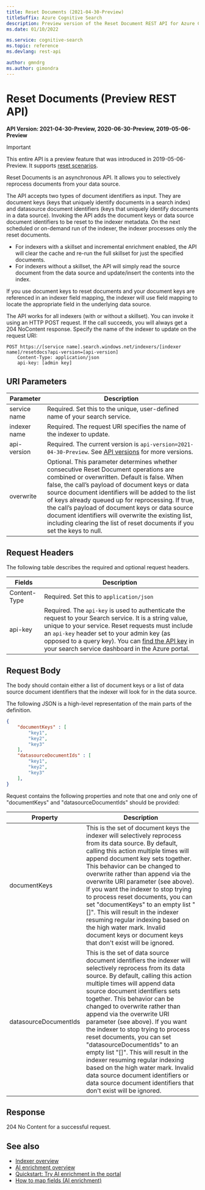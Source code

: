 ```yaml
---
title: Reset Documents (2021-04-30-Preview)
titleSuffix: Azure Cognitive Search
description: Preview version of the Reset Document REST API for Azure Cognitive Search.
ms.date: 01/10/2022

ms.service: cognitive-search
ms.topic: reference
ms.devlang: rest-api

author: gmndrg
ms.author: gimondra
---
```


# Reset Documents (Preview REST API)

**API Version: 2021-04-30-Preview, 2020-06-30-Preview, 2019-05-06-Preview**

> [!Important]
> This entire API is a preview feature that was introduced in 2019-05-06-Preview. It supports [reset scenarios](/azure/search/search-howto-run-reset-indexers).

Reset Documents is an asynchronous API. It allows you to selectively reprocess documents from your data source. 

The API accepts two types of document identifiers as input. They are document keys (keys that uniquely identify documents in a search index) and datasource document identifiers (keys that uniquely identify documents in a data source). Invoking the API adds the document keys or data source document identifiers to be reset to the indexer metadata. On the next scheduled or on-demand run of the indexer, the indexer processes only the reset documents. 

* For indexers with a skillset and incremental enrichment enabled, the API will clear the cache and re-run the full skillset for just the specified documents.
* For indexers without a skillset, the API will simply read the source document from the data source and update/insert the contents into the index.

If you use document keys to reset documents and your document keys are referenced in an indexer field mapping, the indexer will use field mapping to locate the appropriate field in the underlying data source.

The API works for all indexers (with or without a skillset). You can invoke it using an HTTP POST request. If the call succeeds, you will always get a 204 NoContent response. Specify the name of the indexer to update on the request URI: 

```http
POST https://[service name].search.windows.net/indexers/[indexer name]/resetdocs?api-version=[api-version]
    Content-Type: application/json
    api-key: [admin key]  
``` 

## URI Parameters

| Parameter	  | Description  | 
|-------------|--------------|
| service name | Required. Set this to the unique, user-defined name of your search service. |
| indexer name  | Required. The request URI specifies the name of the indexer to update. |
| api-version | Required. The current version is `api-version=2021-04-30-Preview`. See [API versions](../search-service-api-versions.md) for more versions.|
| overwrite | Optional. This parameter determines whether consecutive Reset Document operations are combined or overwritten. Default is false. When false, the call’s payload of document keys or data source document identifiers will be added to the list of keys already queued up for reprocessing. If true, the call’s payload of document keys or data source document identifiers will overwrite the existing list, including clearing the list of reset documents if you set the keys to null.|

## Request Headers

The following table describes the required and optional request headers.  

|Fields              |Description      |  
|--------------------|-----------------|  
|Content-Type|Required. Set this to `application/json`|  
|api-key|Required. The `api-key` is used to authenticate the request to your Search service. It is a string value, unique to your service. Reset requests must include an `api-key` header set to your admin key (as opposed to a query key). You can [find the API key](/azure/search/search-security-api-keys#find-existing-keys) in your search service dashboard in the Azure portal.| 

## Request Body

The body should contain either a list of document keys or a list of data source document identifiers that the indexer will look for in the data source. 

The following JSON is a high-level representation of the main parts of the definition. 

```json
{
    "documentKeys" : [
        "key1",
        "key2",
        "key3"
    ],
    "datasourceDocumentIds" : [
        "key1",
        "key2",
        "key3"
    ],
}
```
 Request contains the following properties and note that one and only one of "documentKeys" and "datasourceDocumentIds" should be provided:
 
|Property|Description|  
|--------------|-----------------|
|documentKeys|This is the set of document keys the indexer will selectively reprocess from its data source. By default, calling this action multiple times will append document key sets together. This behavior can be changed to overwrite rather than append via the overwrite URI parameter (see above). If you want the indexer to stop trying to process reset documents, you can set "documentKeys" to an empty list "[]". This will result in the indexer resuming regular indexing based on the high water mark. Invalid document keys or document keys that don't exist will be ignored.|
|datasourceDocumentIds|This is the set of data source document identifiers the indexer will selectively reprocess from its data source. By default, calling this action multiple times will append data source document identifiers sets together. This behavior can be changed to overwrite rather than append via the overwrite URI parameter (see above). If you want the indexer to stop trying to process reset documents, you can set "datasourceDocumentIds" to an empty list "[]". This will result in the indexer resuming regular indexing based on the high water mark. Invalid data source document identifiers or data source document identifiers that don't exist will be ignored.|

## Response  
204 No Content for a successful request.

## See also

+ [Indexer overview](/azure/search/search-indexer-overview)
+ [AI enrichment overview](/azure/search/cognitive-search-concept-intro)
+ [Quickstart: Try AI enrichment in the portal](/azure/search/cognitive-search-quickstart-blob)
+ [How to map fields (AI enrichment)](/azure/search/cognitive-search-output-field-mapping)
